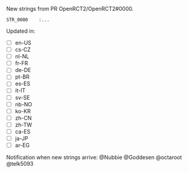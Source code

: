 New strings from PR OpenRCT2/OpenRCT2#0000.

```
STR_0000    :...
```

Updated in:
- [ ] en-US
- [ ] cs-CZ
- [ ] nl-NL
- [ ] fr-FR
- [ ] de-DE
- [ ] pt-BR
- [ ] es-ES
- [ ] it-IT
- [ ] sv-SE
- [ ] nb-NO
- [ ] ko-KR
- [ ] zh-CN
- [ ] zh-TW
- [ ] ca-ES
- [ ] ja-JP
- [ ] ar-EG

Notification when new strings arrive:
@Nubbie @Goddesen @octaroot @telk5093
